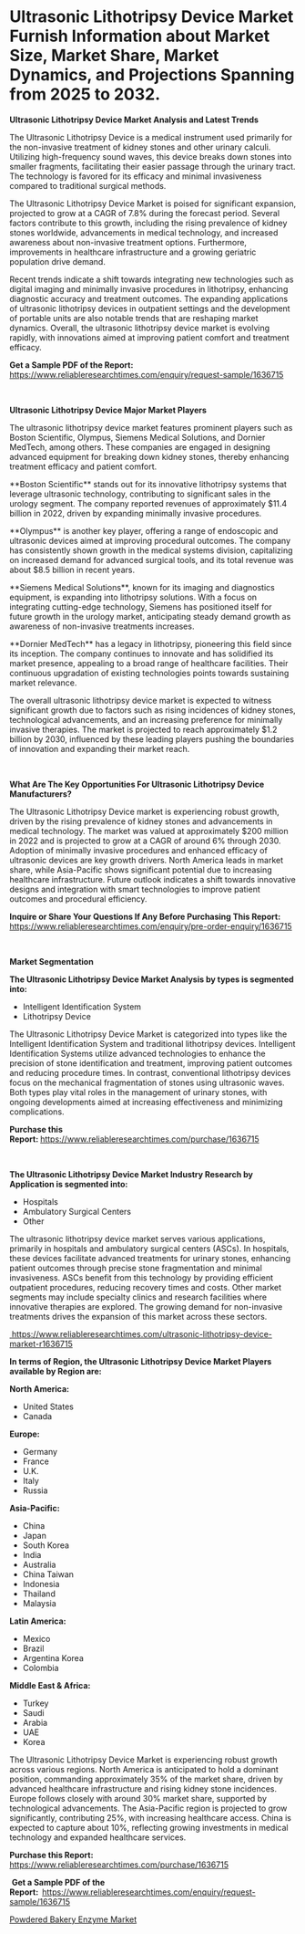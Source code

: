 <p><h1>Ultrasonic Lithotripsy Device Market Furnish Information about Market Size, Market Share, Market Dynamics, and Projections Spanning from 2025 to 2032.</h1></p><p><strong>Ultrasonic Lithotripsy Device Market Analysis and Latest Trends</strong></p>
<p><p>The Ultrasonic Lithotripsy Device is a medical instrument used primarily for the non-invasive treatment of kidney stones and other urinary calculi. Utilizing high-frequency sound waves, this device breaks down stones into smaller fragments, facilitating their easier passage through the urinary tract. The technology is favored for its efficacy and minimal invasiveness compared to traditional surgical methods.</p><p>The Ultrasonic Lithotripsy Device Market is poised for significant expansion, projected to grow at a CAGR of 7.8% during the forecast period. Several factors contribute to this growth, including the rising prevalence of kidney stones worldwide, advancements in medical technology, and increased awareness about non-invasive treatment options. Furthermore, improvements in healthcare infrastructure and a growing geriatric population drive demand.</p><p>Recent trends indicate a shift towards integrating new technologies such as digital imaging and minimally invasive procedures in lithotripsy, enhancing diagnostic accuracy and treatment outcomes. The expanding applications of ultrasonic lithotripsy devices in outpatient settings and the development of portable units are also notable trends that are reshaping market dynamics. Overall, the ultrasonic lithotripsy device market is evolving rapidly, with innovations aimed at improving patient comfort and treatment efficacy.</p></p>
<p><strong>Get a Sample PDF of the Report:&nbsp;</strong> <a href="https://www.reliableresearchtimes.com/enquiry/request-sample/1636715?utm_campaign=2624&utm_medium=2&utm_source=Github&utm_content=ia&utm_term=23032025&utm_id=ultrasonic-lithotripsy-device">https://www.reliableresearchtimes.com/enquiry/request-sample/1636715</a></p>
<p>&nbsp;</p>
<p><strong>Ultrasonic Lithotripsy Device Major Market Players</strong></p>
<p><p>The ultrasonic lithotripsy device market features prominent players such as Boston Scientific, Olympus, Siemens Medical Solutions, and Dornier MedTech, among others. These companies are engaged in designing advanced equipment for breaking down kidney stones, thereby enhancing treatment efficacy and patient comfort.</p><p>**Boston Scientific** stands out for its innovative lithotripsy systems that leverage ultrasonic technology, contributing to significant sales in the urology segment. The company reported revenues of approximately $11.4 billion in 2022, driven by expanding minimally invasive procedures.</p><p>**Olympus** is another key player, offering a range of endoscopic and ultrasonic devices aimed at improving procedural outcomes. The company has consistently shown growth in the medical systems division, capitalizing on increased demand for advanced surgical tools, and its total revenue was about $8.5 billion in recent years.</p><p>**Siemens Medical Solutions**, known for its imaging and diagnostics equipment, is expanding into lithotripsy solutions. With a focus on integrating cutting-edge technology, Siemens has positioned itself for future growth in the urology market, anticipating steady demand growth as awareness of non-invasive treatments increases.</p><p>**Dornier MedTech** has a legacy in lithotripsy, pioneering this field since its inception. The company continues to innovate and has solidified its market presence, appealing to a broad range of healthcare facilities. Their continuous upgradation of existing technologies points towards sustaining market relevance.</p><p>The overall ultrasonic lithotripsy device market is expected to witness significant growth due to factors such as rising incidences of kidney stones, technological advancements, and an increasing preference for minimally invasive therapies. The market is projected to reach approximately $1.2 billion by 2030, influenced by these leading players pushing the boundaries of innovation and expanding their market reach.</p></p>
<p>&nbsp;</p>
<p><strong>What Are The Key Opportunities For Ultrasonic Lithotripsy Device Manufacturers?</strong></p>
<p><p>The Ultrasonic Lithotripsy Device market is experiencing robust growth, driven by the rising prevalence of kidney stones and advancements in medical technology. The market was valued at approximately $200 million in 2022 and is projected to grow at a CAGR of around 6% through 2030. Adoption of minimally invasive procedures and enhanced efficacy of ultrasonic devices are key growth drivers. North America leads in market share, while Asia-Pacific shows significant potential due to increasing healthcare infrastructure. Future outlook indicates a shift towards innovative designs and integration with smart technologies to improve patient outcomes and procedural efficiency.</p></p>
<p><strong>Inquire or Share Your Questions If Any Before Purchasing This Report:</strong> <a href="https://www.reliableresearchtimes.com/enquiry/pre-order-enquiry/1636715?utm_campaign=2624&utm_medium=2&utm_source=Github&utm_content=ia&utm_term=23032025&utm_id=ultrasonic-lithotripsy-device">https://www.reliableresearchtimes.com/enquiry/pre-order-enquiry/1636715</a></p>
<p>&nbsp;</p>
<p><strong>Market Segmentation</strong></p>
<p><strong>The Ultrasonic Lithotripsy Device Market Analysis by types is segmented into:</strong></p>
<p><ul><li>Intelligent Identification System</li><li>Lithotripsy Device</li></ul></p>
<p><p>The Ultrasonic Lithotripsy Device Market is categorized into types like the Intelligent Identification System and traditional lithotripsy devices. Intelligent Identification Systems utilize advanced technologies to enhance the precision of stone identification and treatment, improving patient outcomes and reducing procedure times. In contrast, conventional lithotripsy devices focus on the mechanical fragmentation of stones using ultrasonic waves. Both types play vital roles in the management of urinary stones, with ongoing developments aimed at increasing effectiveness and minimizing complications.</p></p>
<p><strong>Purchase this Report:&nbsp;</strong><a href="https://www.reliableresearchtimes.com/purchase/1636715?utm_campaign=2624&utm_medium=2&utm_source=Github&utm_content=ia&utm_term=23032025&utm_id=ultrasonic-lithotripsy-device">https://www.reliableresearchtimes.com/purchase/1636715</a></p>
<p>&nbsp;</p>
<p><strong>The Ultrasonic Lithotripsy Device Market Industry Research by Application is segmented into:</strong></p>
<p><ul><li>Hospitals</li><li>Ambulatory Surgical Centers</li><li>Other</li></ul></p>
<p><p>The ultrasonic lithotripsy device market serves various applications, primarily in hospitals and ambulatory surgical centers (ASCs). In hospitals, these devices facilitate advanced treatments for urinary stones, enhancing patient outcomes through precise stone fragmentation and minimal invasiveness. ASCs benefit from this technology by providing efficient outpatient procedures, reducing recovery times and costs. Other market segments may include specialty clinics and research facilities where innovative therapies are explored. The growing demand for non-invasive treatments drives the expansion of this market across these sectors.</p></p>
<p><a href="https://www.reliableresearchtimes.com/ultrasonic-lithotripsy-device-market-r1636715?utm_campaign=2624&utm_medium=2&utm_source=Github&utm_content=ia&utm_term=23032025&utm_id=ultrasonic-lithotripsy-device">&nbsp;https://www.reliableresearchtimes.com/ultrasonic-lithotripsy-device-market-r1636715</a></p>
<p><strong>In terms of Region, the Ultrasonic Lithotripsy Device Market Players available by Region are:</strong></p>
<p>
    <p> <strong> North America: </strong>
        <ul>
            <li>United States</li>
            <li>Canada</li>
        </ul>
        </p> 
    <p> <strong> Europe: </strong>
        <ul>
            <li>Germany</li>
            <li>France</li>
            <li>U.K.</li>
            <li>Italy</li>
            <li>Russia</li>
        </ul>
        </p> 
    <p> <strong> Asia-Pacific: </strong>
        <ul>
            <li>China</li>
            <li>Japan</li>
            <li>South Korea</li>
            <li>India</li>
            <li>Australia</li>
            <li>China Taiwan</li>
            <li>Indonesia</li>
            <li>Thailand</li>
            <li>Malaysia</li>
        </ul>
        </p> 
    <p> <strong> Latin America: </strong>
        <ul>
            <li>Mexico</li>
            <li>Brazil</li>
            <li>Argentina Korea</li>
            <li>Colombia</li>
        </ul>
        </p> 
    <p> <strong> Middle East & Africa: </strong>
        <ul>
            <li>Turkey</li>
            <li>Saudi</li>
            <li>Arabia</li>
            <li>UAE</li>
            <li>Korea</li>
        </ul>
    </p>
    </p>
<p><p>The Ultrasonic Lithotripsy Device Market is experiencing robust growth across various regions. North America is anticipated to hold a dominant position, commanding approximately 35% of the market share, driven by advanced healthcare infrastructure and rising kidney stone incidences. Europe follows closely with around 30% market share, supported by technological advancements. The Asia-Pacific region is projected to grow significantly, contributing 25%, with increasing healthcare access. China is expected to capture about 10%, reflecting growing investments in medical technology and expanded healthcare services.</p></p>
<p><strong>Purchase this Report: </strong><a href="https://www.reliableresearchtimes.com/purchase/1636715?utm_campaign=2624&utm_medium=2&utm_source=Github&utm_content=ia&utm_term=23032025&utm_id=ultrasonic-lithotripsy-device">https://www.reliableresearchtimes.com/purchase/1636715</a></p>
<p>&nbsp;<strong>Get a Sample PDF of the Report:&nbsp;&nbsp;</strong><a href="https://www.reliableresearchtimes.com/enquiry/request-sample/1636715?utm_campaign=2624&utm_medium=2&utm_source=Github&utm_content=ia&utm_term=23032025&utm_id=ultrasonic-lithotripsy-device">https://www.reliableresearchtimes.com/enquiry/request-sample/1636715</a></p>
<p><strong></strong></p>
<p><p><a href="https://github.com/mathastilley812967/Market-Research-Report-List-1/blob/main/powdered-bakery-enzyme-market.md?utm_campaign=2624&utm_medium=2&utm_source=Github&utm_content=ia&utm_term=23032025&utm_id=ultrasonic-lithotripsy-device">Powdered Bakery Enzyme Market</a></p></p>